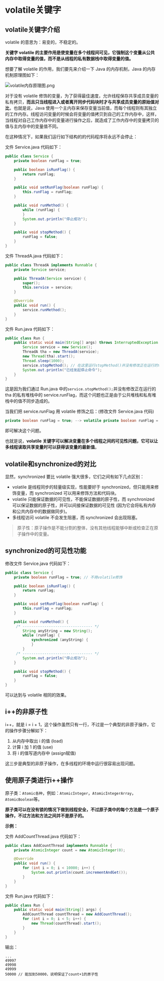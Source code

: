 # volatile关键字

## volatile关键字介绍

volatile 的意思为：易变的，不稳定的。

**关键字 volatile 的主要作用是使变量在多个线程间可见，它强制这个变量从公共内存中取得变量的值，而不是从线程的私有数据栈中取得变量的值。**

想要了解 volatile 的作用，我们要先来介绍一下 Java 的内存机制，Java 的内存机制原理图如下：

![volatile内存原理图.png](http://ox7712i91.bkt.clouddn.com/volatile%E5%86%85%E5%AD%98%E5%8E%9F%E7%90%86%E5%9B%BE.png)

对于没有 volatile 修饰的变量，为了获得最佳速度，允许线程保存共享成员变量的私有拷贝，**而且只当线程进入或者离开同步代码块时才与共享成员变量的原始值对比**，也就是说，Java 使用一个主内存来保存变量当前值，而每个线程则有其独立的工作内存。线程访问变量的时候会将变量的值拷贝到自己的工作内存中，这样，当线程对自己工作内存中的变量进行操作之后，就造成了工作内存中的变量拷贝的值与主内存中的变量值不同。 

在这种情况下，如果我们运行如下结构的的代码程序将永远不会停止：

文件 Service.java 代码如下：

```java
public class Service {
    private boolean runFlag = true;

    public boolean isRunFlag() {
        return runFlag;
    }

    public void setRunFlag(boolean runFlag) {
        this.runFlag = runFlag;
    }

    public void runMethod() {
        while (runFlag) {
        }
        System.out.println("停止成功");
    }

    public void stopMethod() {
        runFlag = false;
    }
}
```

文件 ThreadA.java 代码如下：

```java
public class ThreadA implements Runnable {
    private Service service;

    public ThreadA(Service service) {
        super();
        this.service = service;
    }

    @Override
    public void run() {
        service.runMethod();
    }
}
```

文件 Run.java 代码如下：

```java
public class Run {
    public static void main(String[] args) throws InterruptedException {
        Service service = new Service();
        ThreadA tha = new ThreadA(service);
        new Thread(tha).start();
        Thread.sleep(1000);
        service.stopMethod(); // 在这里运行stopMethod()并没有修改正在运行的tha中的service.runFlag的值！
        System.out.println("已经发起停止命令");
    }
}
```

这是因为我们通过 Run.java 中的`service.stopMethod();`并没有修改正在运行的 tha 的私有堆栈中的 service.runFlag，而这个问题也正是由于公共堆栈和私有堆栈中的值不同步造成的。

当我们把 service.runFlag 用 volatile 修饰之后：(修改文件 Service.java 代码)

```java
private boolean runFlag = true; --> volatile private boolean runFlag = true;
```

即可解决这个问题。

也就是说，**volatile 关键字可以解决变量在多个线程之间的可见性问题，它可以让多线程读取共享变量时可以获得该变量的最新值**。

## volatile和synchronized的对比

显然，synchronized 要比 volatile 强大很多，它们之间有如下几点区别：

- volatile 是线程同步的轻量级实现，性能要好于 synchronized，但只能用来修饰变量，而 synchronized 可以用来修饰方法和代码块。
- volatile 只能保证数据的可见性，不能保证数据的原子性，而 synchronized 可以保证数据的原子性，并可以间接保证数据的可见性 (因为它会将私有内存和公共内存中的数据做同步)。
- 多线程访问 volatile 不会发生阻塞，而 synchronized 会出现阻塞。

> 原子性：原子操作是不能分割的整体，没有其他线程能够中断或检查正在原子操作中的变量。

## synchronized的可见性功能

修改文件 Service.java 代码如下：

```java
public class Service {
    private boolean runFlag = true; // 不用volatile修饰

    public boolean isRunFlag() {
        return runFlag;
    }

    public void setRunFlag(boolean runFlag) {
        this.runFlag = runFlag;
    }

    public void runMethod() {
     /* -------------------------------- */
        String anyString = new String();
        while (runFlag) {
            synchronized (anyString) {
            }
        }
     /* -------------------------------- */
        System.out.println("停止成功");
    }

    public void stopMethod() {
        runFlag = false;
    }
}
```

可以达到与 volatile 相同的效果。

## i++的非原子性

i++，就是 i = i + 1，这个操作虽然只有一行，不过是一个典型的非原子操作，它的操作步骤分解如下：

1. 从内存中取出 i 的值 (load)
2. 计算 i 加 1 的值 (use)
3. 将 i 的值写道内存中 (assign赋值)

这三步是典型的非原子操作，在多线程的环境中运行很容易出现问题。

## 使用原子类进行i++操作

原子类：`Atomic各种`，例如：`AtomicInteger`，`AtomicIntegerArray`，`AtomicBoolean`等。

**原子类可以在没有锁的情况下做到线程安全，不过原子类中的每个方法是一个原子操作，不过方法和方法之间并不是原子的。**

**示例：**

文件 AddCountThread.java 代码如下：

```java
public class AddCountThread implements Runnable {
    private AtomicInteger count = new AtomicInteger(0);

    @Override
    public void run() {
        for (int i = 0; i < 10000; i++) {
            System.out.println(count.incrementAndGet());
        }
    }
}
```

文件 Run.java 代码如下：

```java
public class Run {
    public static void main(String[] args) {
        AddCountThread countThread = new AddCountThread();
        for (int i = 0; i < 5; i++) {
            new Thread(countThread).start();
        }
    }
}
```

输出：

```
...
49997
49998
49999
50000 // 能加到50000，说明保证了count+1的原子性
```

